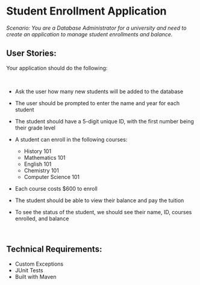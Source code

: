 # Student Enrollment Application
*Scenario: You are a Database Administrator for a university and need to
create an application to manage student enrollments and balance.*

## User Stories: 
Your application should do the following:

<br>

- Ask the user how many new students will be added to the database
- The user should be prompted to enter the name and year for each student
- The student should have a 5-digit unique ID, with the first number being their grade level
- A student can enroll in the following courses:

  - History 101
  - Mathematics 101
  - English 101
  - Chemistry 101
  - Computer Science 101
- Each course costs $600 to enroll
- The student should be able to view their balance and pay the tuition
- To see the status of the student, we should see their name, ID, courses enrolled, and balance

<br>

## Technical Requirements:
- Custom Exceptions
- JUnit Tests
- Built with Maven
